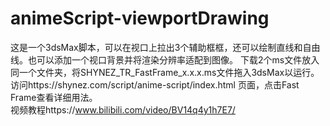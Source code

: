 # animeScript-viewportDrawing

这是一个3dsMax脚本，可以在视口上拉出3个辅助框框，还可以绘制直线和自由线。也可以添加一个视口背景并将渲染分辨率适配到图像。
下载2个ms文件放入同一个文件夹，将SHYNEZ_TR_FastFrame_x.x.x.ms文件拖入3dsMax以运行。  
访问https://shynez.com/script/anime-script/index.html 页面，点击Fast Frame查看详细用法。  
视频教程https://www.bilibili.com/video/BV14q4y1h7E7/

